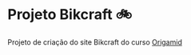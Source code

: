 # Projeto Bikcraft :bike:

 Projeto de criação do site Bikcraft do curso [Origamid](https://www.origamid.com/)







